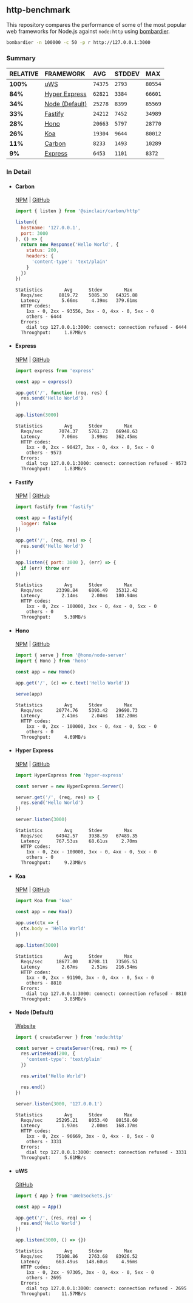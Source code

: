 ## http-benchmark

This repository compares the performance of some of the most popular web frameworks for Node.js against `node:http` using [bombardier](https://github.com/codesenberg/bombardier).

```bash
bombardier -n 100000 -c 50 -p r http://127.0.0.1:3000
```

### Summary

| RELATIVE | FRAMEWORK | AVG | STDDEV | MAX |
| :--- | :--- | :--- | :--- | :--- |
| **100%** | [uWS](#uws) | `74375` | `2793` | `80554` |
| **84%** | [Hyper Express](#hyper-express) | `62821` | `3384` | `66601` |
| **34%** | [Node (Default)](#node-default) | `25278` | `8399` | `85569` |
| **33%** | [Fastify](#fastify) | `24212` | `7452` | `34989` |
| **28%** | [Hono](#hono) | `20663` | `5797` | `28770` |
| **26%** | [Koa](#koa) | `19304` | `9644` | `80012` |
| **11%** | [Carbon](#carbon) | `8233` | `1493` | `10289` |
| **9%** | [Express](#express) | `6453` | `1101` | `8372` |


### In Detail

- #### Carbon
  [NPM](https://npmjs.com/@sinclair/carbon) | [GitHub](https://github.com/sinclairzx81/carbon)
  ```js
  import { listen } from '@sinclair/carbon/http'

  listen({
    hostname: '127.0.0.1',
    port: 3000
  }, () => {
    return new Response('Hello World', {
      status: 200,
      headers: {
        'content-type': 'text/plain'
      }
    })
  })
  ```

  ```
  Statistics        Avg      Stdev        Max
    Reqs/sec      8819.72    5085.30   64325.88
    Latency        5.66ms     4.39ms   379.61ms
    HTTP codes:
      1xx - 0, 2xx - 93556, 3xx - 0, 4xx - 0, 5xx - 0
      others - 6444
    Errors:
      dial tcp 127.0.0.1:3000: connect: connection refused - 6444
    Throughput:     1.87MB/s
  ```

- #### Express
  [NPM](https://npmjs.com/express) | [GitHub](https://github.com/expressjs/express)
  ```js
  import express from 'express'

  const app = express()

  app.get('/', function (req, res) {
    res.send('Hello World')
  })

  app.listen(3000)
  ```

  ```
  Statistics        Avg      Stdev        Max
    Reqs/sec      7074.37    5761.73   66948.63
    Latency        7.06ms     3.99ms   362.45ms
    HTTP codes:
      1xx - 0, 2xx - 90427, 3xx - 0, 4xx - 0, 5xx - 0
      others - 9573
    Errors:
      dial tcp 127.0.0.1:3000: connect: connection refused - 9573
    Throughput:     1.83MB/s
  ```

- #### Fastify
  [NPM](https://npmjs.com/fastify) | [GitHub](https://github.com/fastify/fastify)
  ```js
  import fastify from 'fastify'

  const app = fastify({
    logger: false
  })

  app.get('/', (req, res) => {
    res.send('Hello World')
  })

  app.listen({ port: 3000 }, (err) => {
    if (err) throw err
  })
  ```

  ```
  Statistics        Avg      Stdev        Max
    Reqs/sec     23398.84    6806.49   35312.42
    Latency        2.14ms     2.00ms   180.94ms
    HTTP codes:
      1xx - 0, 2xx - 100000, 3xx - 0, 4xx - 0, 5xx - 0
      others - 0
    Throughput:     5.30MB/s
  ```

- #### Hono
  [NPM](https://npmjs.com/hono) | [GitHub](https://github.com/honojs/hono)
  ```js
  import { serve } from '@hono/node-server'
  import { Hono } from 'hono'

  const app = new Hono()

  app.get('/', (c) => c.text('Hello World'))

  serve(app)
  ```

  ```
  Statistics        Avg      Stdev        Max
    Reqs/sec     20774.76    5393.42   29690.73
    Latency        2.41ms     2.04ms   182.20ms
    HTTP codes:
      1xx - 0, 2xx - 100000, 3xx - 0, 4xx - 0, 5xx - 0
      others - 0
    Throughput:     4.69MB/s
  ```

- #### Hyper Express
  [NPM](https://npmjs.com/hyper-express) | [GitHub](https://github.com/kartikk221/hyper-express)
  ```js
  import HyperExpress from 'hyper-express'

  const server = new HyperExpress.Server()

  server.get('/', (req, res) => {
    res.send('Hello World')
  })

  server.listen(3000)
  ```

  ```
  Statistics        Avg      Stdev        Max
    Reqs/sec     64942.57    3938.59   67489.35
    Latency      767.53us    68.61us     2.70ms
    HTTP codes:
      1xx - 0, 2xx - 100000, 3xx - 0, 4xx - 0, 5xx - 0
      others - 0
    Throughput:     9.23MB/s
  ```

- #### Koa
  [NPM](https://npmjs.com/koa) | [GitHub](https://github.com/koajs/koa)
  ```js
  import Koa from 'koa'

  const app = new Koa()

  app.use(ctx => {
    ctx.body = 'Hello World'
  })

  app.listen(3000)
  ```

  ```
  Statistics        Avg      Stdev        Max
    Reqs/sec     18677.00    8798.11   73505.51
    Latency        2.67ms     2.51ms   216.54ms
    HTTP codes:
      1xx - 0, 2xx - 91190, 3xx - 0, 4xx - 0, 5xx - 0
      others - 8810
    Errors:
      dial tcp 127.0.0.1:3000: connect: connection refused - 8810
    Throughput:     3.85MB/s
  ```

- #### Node (Default)
  [Website](https://nodejs.org/api/http.html)
  ```js
  import { createServer } from 'node:http'

  const server = createServer((req, res) => {
    res.writeHead(200, {
      'content-type': 'text/plain'
    })

    res.write('Hello World')

    res.end()
  })

  server.listen(3000, '127.0.0.1')
  ```

  ```
  Statistics        Avg      Stdev        Max
    Reqs/sec     25295.21    8053.40   80158.60
    Latency        1.97ms     2.00ms   168.37ms
    HTTP codes:
      1xx - 0, 2xx - 96669, 3xx - 0, 4xx - 0, 5xx - 0
      others - 3331
    Errors:
      dial tcp 127.0.0.1:3000: connect: connection refused - 3331
    Throughput:     5.61MB/s
  ```

- #### uWS
  [GitHub](https://github.com/uNetworking/uWebSockets.js)
  ```js
  import { App } from 'uWebSockets.js'

  const app = App()

  app.get('/', (res, req) => {
    res.end('Hello World')
  })

  app.listen(3000, () => {})
  ```

  ```
  Statistics        Avg      Stdev        Max
    Reqs/sec     75108.86    2763.68   83926.52
    Latency      663.49us   148.60us     4.96ms
    HTTP codes:
      1xx - 0, 2xx - 97305, 3xx - 0, 4xx - 0, 5xx - 0
      others - 2695
    Errors:
      dial tcp 127.0.0.1:3000: connect: connection refused - 2695
    Throughput:    11.57MB/s
  ```



